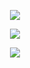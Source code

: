 <p align="center">
  <img src="https://github.com/Orthogonal-Research-Lab/Meta-brain-Models/blob/master/CGS/Color%20Dataset/Color%20World/Slide2.png"><BR> 
</p>
<p align="center">
  <img src="https://github.com/Orthogonal-Research-Lab/Meta-brain-Models/blob/master/CGS/Color%20Dataset/Color%20World/Slide3.png"><BR> 
</p>
<p align="center">
  <img src="https://github.com/Orthogonal-Research-Lab/Meta-brain-Models/blob/master/CGS/Color%20Dataset/Color%20World/Slide4.png"><BR> 
</p>
